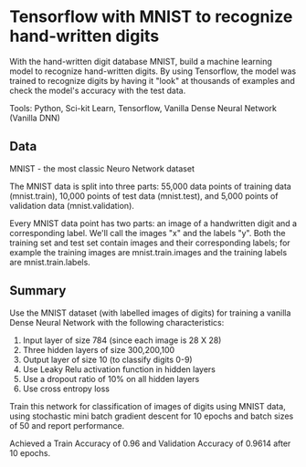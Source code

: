 # Tensorflow with MNIST to recognize hand-written digits

With the hand-written digit database MNIST, build a machine learning model to recognize hand-written digits. By using Tensorflow, the model was trained to recognize digits by having it "look" at thousands of examples and check the model's accuracy with the test data.

Tools: Python, Sci-kit Learn, Tensorflow, Vanilla Dense Neural Network (Vanilla DNN)

## Data

MNIST - the most classic Neuro Network dataset

The MNIST data is split into three parts: 55,000 data points of training data (mnist.train), 10,000 points of test data (mnist.test), and 5,000 points of validation data (mnist.validation). 

Every MNIST data point has two parts: an image of a handwritten digit and a corresponding label. We'll call the images "x" and the labels "y". Both the training set and test set contain images and their corresponding labels; for example the training images are mnist.train.images and the training labels are mnist.train.labels.

## Summary

Use the MNIST dataset (with labelled images of digits) for training a vanilla Dense Neural Network with the following characteristics:
1. Input layer of size 784 (since each image is 28 X 28)
2. Three hidden layers of size 300,200,100
3. Output layer of size 10 (to classify digits 0-9)
4. Use Leaky Relu activation function in hidden layers
5. Use a dropout ratio of 10% on all hidden layers
6. Use cross entropy loss

Train this network for classification of images of digits using MNIST data, using stochastic mini batch gradient descent for 10 epochs and batch sizes of 50 and report performance. 

Achieved a Train Accuracy of 0.96 and Validation Accuracy of 0.9614 after 10 epochs.
